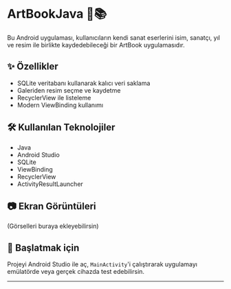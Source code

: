 # ArtBookJava 🎨📚

Bu Android uygulaması, kullanıcıların kendi sanat eserlerini isim, sanatçı, yıl ve resim ile birlikte kaydedebileceği bir ArtBook uygulamasıdır.

## ✨ Özellikler
- SQLite veritabanı kullanarak kalıcı veri saklama
- Galeriden resim seçme ve kaydetme
- RecyclerView ile listeleme
- Modern ViewBinding kullanımı

## 🛠️ Kullanılan Teknolojiler
- Java
- Android Studio
- SQLite
- ViewBinding
- RecyclerView
- ActivityResultLauncher

## 📷 Ekran Görüntüleri
(Görselleri buraya ekleyebilirsin)

## 🚀 Başlatmak için
Projeyi Android Studio ile aç, `MainActivity`'i çalıştırarak uygulamayı emülatörde veya gerçek cihazda test edebilirsin.



---

